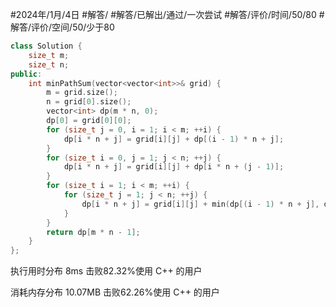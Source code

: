 #2024年/1月/4日 #解答/ #解答/已解出/通过/一次尝试 #解答/评价/时间/50/80 #解答/评价/空间/50/少于80 

``` C++
class Solution {
	size_t m;
	size_t n;
public:
	int minPathSum(vector<vector<int>>& grid) {
		m = grid.size();
		n = grid[0].size();
		vector<int> dp(m * n, 0);
		dp[0] = grid[0][0];
		for (size_t j = 0, i = 1; i < m; ++i) {
			dp[i * n + j] = grid[i][j] + dp[(i - 1) * n + j];
		}
		for (size_t i = 0, j = 1; j < n; ++j) {
			dp[i * n + j] = grid[i][j] + dp[i * n + (j - 1)];
		}
		for (size_t i = 1; i < m; ++i) {
			for (size_t j = 1; j < n; ++j) {
				dp[i * n + j] = grid[i][j] + min(dp[(i - 1) * n + j], dp[i * n + (j - 1)]);
			}
		}
		return dp[m * n - 1];
	}
};
```

执行用时分布
8ms
击败82.32%使用 C++ 的用户

消耗内存分布
10.07MB
击败62.26%使用 C++ 的用户